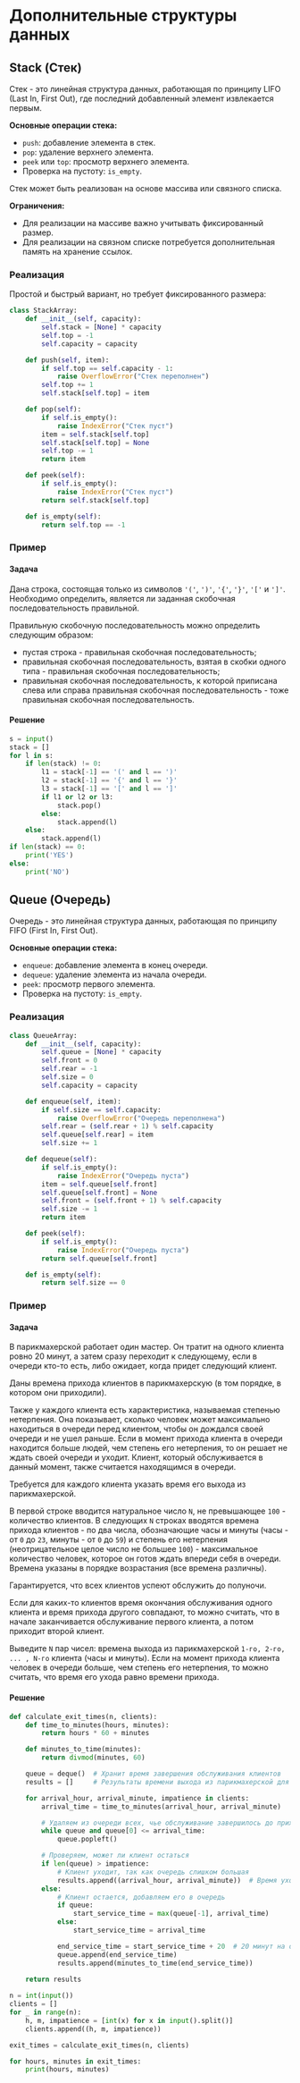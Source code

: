 # Дополнительные структуры данных

## Stack (Стек)

Стек - это линейная структура данных, работающая по принципу LIFO (Last In, First Out), где последний добавленный элемент извлекается первым. 

**Основные операции стека:**

- `push`: добавление элемента в стек.
- `pop`: удаление верхнего элемента.
- `peek` или `top`: просмотр верхнего элемента.
- Проверка на пустоту: `is_empty`.

Стек может быть реализован на основе массива или связного списка.

**Ограничения:**

- Для реализации на массиве важно учитывать фиксированный размер.
- Для реализации на связном списке потребуется дополнительная память на хранение ссылок.

### Реализация

Простой и быстрый вариант, но требует фиксированного размера:

```python
class StackArray:
    def __init__(self, capacity):
        self.stack = [None] * capacity
        self.top = -1
        self.capacity = capacity

    def push(self, item):
        if self.top == self.capacity - 1:
            raise OverflowError("Стек переполнен")
        self.top += 1
        self.stack[self.top] = item

    def pop(self):
        if self.is_empty():
            raise IndexError("Стек пуст")
        item = self.stack[self.top]
        self.stack[self.top] = None
        self.top -= 1
        return item

    def peek(self):
        if self.is_empty():
            raise IndexError("Стек пуст")
        return self.stack[self.top]

    def is_empty(self):
        return self.top == -1
```

### Пример

#### Задача

Дана строка, состоящая только из символов `'('`, `')'`, `'{'`, `'}'`, `'['` и `']'`. Необходимо определить, является ли заданная скобочная последовательность правильной.

Правильную скобочную последовательность можно определить следующим образом:

- пустая строка - правильная скобочная последовательность;
- правильная скобочная последовательность, взятая в скобки одного типа - правильная скобочная последовательность;
- правильная скобочная последовательность, к которой приписана слева или справа правильная скобочная последовательность - тоже правильная скобочная последовательность.

#### Решение

```python
s = input()
stack = []
for l in s:
    if len(stack) != 0:
        l1 = stack[-1] == '(' and l == ')'
        l2 = stack[-1] == '{' and l == '}'
        l3 = stack[-1] == '[' and l == ']'
        if l1 or l2 or l3:
            stack.pop()
        else:
            stack.append(l)
    else:
        stack.append(l)
if len(stack) == 0:
    print('YES')
else:
    print('NO')
```

## Queue (Очередь)

Очередь - это линейная структура данных, работающая по принципу FIFO (First In, First Out).

**Основные операции стека:** 

- `enqueue`: добавление элемента в конец очереди.
- `dequeue`: удаление элемента из начала очереди.
- `peek`: просмотр первого элемента.
- Проверка на пустоту: `is_empty`.

### Реализация

```python
class QueueArray:
    def __init__(self, capacity):
        self.queue = [None] * capacity
        self.front = 0
        self.rear = -1
        self.size = 0
        self.capacity = capacity

    def enqueue(self, item):
        if self.size == self.capacity:
            raise OverflowError("Очередь переполнена")
        self.rear = (self.rear + 1) % self.capacity
        self.queue[self.rear] = item
        self.size += 1

    def dequeue(self):
        if self.is_empty():
            raise IndexError("Очередь пуста")
        item = self.queue[self.front]
        self.queue[self.front] = None
        self.front = (self.front + 1) % self.capacity
        self.size -= 1
        return item

    def peek(self):
        if self.is_empty():
            raise IndexError("Очередь пуста")
        return self.queue[self.front]

    def is_empty(self):
        return self.size == 0
```

### Пример

#### Задача

В парикмахерской работает один мастер. Он тратит на одного клиента ровно 20 минут, а затем сразу переходит к следующему, если в очереди кто-то есть, либо ожидает, когда придет следующий клиент.

Даны времена прихода клиентов в парикмахерскую (в том порядке, в котором они приходили).

Также у каждого клиента есть характеристика, называемая степенью нетерпения. Она показывает, сколько человек может максимально находиться в очереди перед клиентом, чтобы он дождался своей очереди и не ушел раньше. Если в момент прихода клиента в очереди находится больше людей, чем степень его нетерпения, то он решает не ждать своей очереди и уходит. Клиент, который обслуживается в данный момент, также считается находящимся в очереди.

Требуется для каждого клиента указать время его выхода из парикмахерской.

В первой строке вводится натуральное число `N`, не превышающее `100` - количество клиентов. В следующих `N` строках вводятся времена прихода клиентов - по два числа, обозначающие часы и минуты (часы - от `0` до `23`, минуты - от `0` до `59`) и степень его нетерпения (неотрицательное целое число не большее `100`) - максимальное количество человек, которое он готов ждать впереди себя в очереди. Времена указаны в порядке возрастания (все времена различны).

Гарантируется, что всех клиентов успеют обслужить до полуночи.

Если для каких-то клиентов время окончания обслуживания одного клиента и время прихода другого совпадают, то можно считать, что в начале заканчивается обслуживание первого клиента, а потом приходит второй клиент.

Выведите `N` пар чисел: времена выхода из парикмахерской `1-го, 2-го, ... , N-гo` клиента (часы и минуты). Если на момент прихода клиента человек в очереди больше, чем степень его нетерпения, то можно считать, что время его ухода равно времени прихода.

#### Решение

```python
def calculate_exit_times(n, clients):
    def time_to_minutes(hours, minutes):
        return hours * 60 + minutes

    def minutes_to_time(minutes):
        return divmod(minutes, 60)

    queue = deque()  # Хранит время завершения обслуживания клиентов
    results = []     # Результаты времени выхода из парикмахерской для каждого клиента

    for arrival_hour, arrival_minute, impatience in clients:
        arrival_time = time_to_minutes(arrival_hour, arrival_minute)

        # Удаляем из очереди всех, чье обслуживание завершилось до прихода текущего клиента
        while queue and queue[0] <= arrival_time:
            queue.popleft()

        # Проверяем, может ли клиент остаться
        if len(queue) > impatience:
            # Клиент уходит, так как очередь слишком большая
            results.append((arrival_hour, arrival_minute))  # Время ухода = время прихода
        else:
            # Клиент остается, добавляем его в очередь
            if queue:
                start_service_time = max(queue[-1], arrival_time)
            else:
                start_service_time = arrival_time

            end_service_time = start_service_time + 20  # 20 минут на обслуживание
            queue.append(end_service_time)
            results.append(minutes_to_time(end_service_time))
    
    return results

n = int(input())
clients = []
for _ in range(n):
    h, m, impatience = [int(x) for x in input().split()]
    clients.append((h, m, impatience))

exit_times = calculate_exit_times(n, clients)

for hours, minutes in exit_times:
    print(hours, minutes)
```
